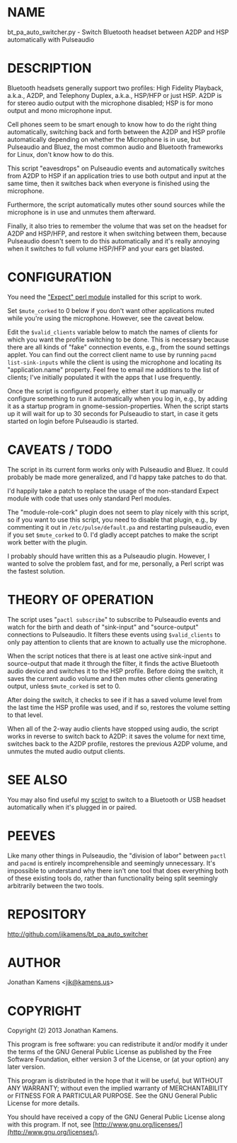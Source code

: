 # NAME

bt_pa_auto_switcher.py - Switch Bluetooth headset between A2DP and HSP
automatically with Pulseaudio

# DESCRIPTION

Bluetooth headsets generally support two profiles: High Fidelity
Playback, a.k.a., A2DP, and Telephony Duplex, a.k.a., HSP/HFP or just
HSP. A2DP is for stereo audio output with the microphone disabled; HSP
is for mono output and mono microphone input.

Cell phones seem to be smart enough to know how to do the right thing
automatically, switching back and forth between the A2DP and HSP
profile automatically depending on whether the Microphone is in use,
but Pulseaudio and Bluez, the most common audio and Bluetooth
frameworks for Linux, don't know how to do this.

This script "eavesdrops" on Pulseaudio events and automatically
switches from A2DP to HSP if an application tries to use both output
and input at the same time, then it switches back when everyone is
finished using the microphone.

Furthermore, the script automatically mutes other sound sources while
the microphone is in use and unmutes them afterward.

Finally, it also tries to remember the volume that was set on the
headset for A2DP and HSP/HFP, and restore it when switching between
them, because Pulseaudio doesn't seem to do this automatically and
it's really annoying when it switches to full volume HSP/HFP and your
ears get blasted.

# CONFIGURATION

You need the ["Expect" perl module](http://search.cpan.org/~rgiersig/Expect-1.21/) installed for
this script to work.

Set `$mute_corked` to 0 below if you don't want other applications
muted while you're using the microphone. However, see the caveat
below.

Edit the `$valid_clients` variable below to match the names of
clients for which you want the profile switching to be done. This is
necessary because there are all kinds of "fake" connection events,
e.g., from the sound settings applet. You can find out the correct
client name to use by running `pacmd list-sink-inputs` while the
client is using the microphone and locating its "application.name"
property.  Feel free to email me additions to the list of clients;
I've initially populated it with the apps that I use frequently.

Once the script is configured properly, either start it up manually or
configure something to run it automatically when you log in, e.g., by
adding it as a startup program in gnome-session-properties. When the
script starts up it will wait for up to 30 seconds for Pulseaudio to
start, in case it gets started on login before Pulseaudio is started.

# CAVEATS / TODO

The script in its current form works only with Pulseaudio and
Bluez. It could probably be made more generalized, and I'd happy take
patches to do that.

I'd happily take a patch to replace the usage of the non-standard
Expect module with code that uses only standard Perl modules.

The "module-role-cork" plugin does not seem to play nicely with this
script, so if you want to use this script, you need to disable that
plugin, e.g., by commenting it out in `/etc/pulse/default.pa` and
restarting pulseaudio, even if you set `$mute_corked` to 0. I'd
gladly accept patches to make the script work better with the plugin.

I probably should have written this as a Pulseaudio plugin. However, I
wanted to solve the problem fast, and for me, personally, a Perl
script was the fastest solution.

# THEORY OF OPERATION

The script uses "`pactl subscribe`" to subscribe to Pulseaudio events
and watch for the birth and death of "sink-input" and "source-output"
connections to Pulseaudio. It filters these events using
`$valid_clients` to only pay attention to clients that are known to
actually use the microphone.

When the script notices that there is at least one active sink-input
and source-output that made it through the filter, it finds the active
Bluetooth audio device and switches it to the HSP profile. Before
doing the switch, it saves the current audio volume and then mutes
other clients generating output, unless `$mute_corked` is set to 0.

After doing the switch, it checks to see if it has a saved volume
level from the last time the HSP profile was used, and if so, restores
the volume setting to that level.

When all of the 2-way audio clients have stopped using audio, the
script works in reverse to switch back to A2DP: it saves the volume
for next time, switches back to the A2DP profile, restores the
previous A2DP volume, and unmutes the muted audio output clients.

# SEE ALSO

You may also find useful my
[script](http://blog.kamens.us/2012/10/05/pulseaudio-switch-to-headset-automatically-when-its-plugged-in-docked/)
to switch to a Bluetooth or USB headset automatically when it's
plugged in or paired.

# PEEVES

Like many other things in Pulseaudio, the "division of labor" between
`pactl` and `pacmd` is entirely incomprehensible and seemingly
unnecessary. It's impossible to understand why there isn't one tool
that does everything both of these existing tools do, rather than
functionality being split seemingly arbitrarily between the two tools.

# REPOSITORY

http://github.com/jikamens/bt_pa_auto_switcher

# AUTHOR

Jonathan Kamens \<jik@kamens.us\>

# COPYRIGHT

Copyright (2) 2013 Jonathan Kamens.

This program is free software: you can redistribute it and/or modify
it under the terms of the GNU General Public License as published by
the Free Software Foundation, either version 3 of the License, or (at
your option) any later version.

This program is distributed in the hope that it will be useful, but
WITHOUT ANY WARRANTY; without even the implied warranty of
MERCHANTABILITY or FITNESS FOR A PARTICULAR PURPOSE.  See the GNU
General Public License for more details.

You should have received a copy of the GNU General Public License
along with this program.  If not, see [http://www.gnu.org/licenses/](http://www.gnu.org/licenses/).
